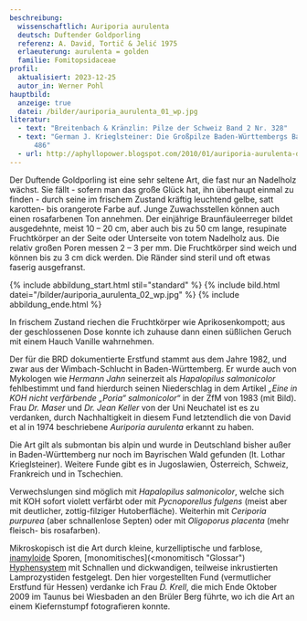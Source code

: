 ```yaml
---
beschreibung:
  wissenschaftlich: Auriporia aurulenta
  deutsch: Duftender Goldporling
  referenz: A. David, Tortič & Jelić 1975
  erlaeuterung: aurulenta = golden
  familie: Fomitopsidaceae
profil:
  aktualisiert: 2023-12-25
  autor_in: Werner Pohl
hauptbild:
  anzeige: true
  datei: /bilder/auriporia_aurulenta_01_wp.jpg
literatur:
  - text: "Breitenbach & Kränzlin: Pilze der Schweiz Band 2 Nr. 328"
  - text: "German J. Krieglsteiner: Die Großpilze Baden-Württembergs Band 1 Seite
      486"
  - url: http://aphyllopower.blogspot.com/2010/01/auriporia-aurulenta-duftender.html
---
```

Der Duftende Goldporling ist eine sehr seltene Art, die fast nur an Nadelholz wächst. Sie fällt - sofern man das große Glück hat, ihn überhaupt einmal zu finden - durch seine im frischem Zustand kräftig leuchtend gelbe, satt karotten- bis orangerote Farbe auf. Junge Zuwachsstellen können auch einen rosafarbenen Ton annehmen. Der einjährige Braunfäuleerreger bildet ausgedehnte, meist 10 – 20 cm, aber auch bis zu 50 cm lange, resupinate Fruchtkörper an der Seite oder Unterseite von totem Nadelholz aus. Die relativ großen Poren messen 2 – 3 per mm. Die Fruchtkörper sind weich und können bis zu 3 cm dick werden. Die Ränder sind steril und oft etwas faserig ausgefranst.

{% include abbildung_start.html stil="standard" %}
{% include bild.html datei="/bilder/auriporia_aurulenta_02_wp.jpg" %}
{% include abbildung_ende.html %}

In frischem Zustand riechen die Fruchtkörper wie Aprikosenkompott; aus der geschlossenen Dose konnte ich zuhause dann einen süßlichen Geruch mit einem Hauch Vanille wahrnehmen.

Der für die BRD dokumentierte Erstfund stammt aus dem Jahre 1982, und zwar aus der Wimbach-Schlucht in Baden-Württemberg. Er wurde auch von Mykologen wie *Hermann Jahn* seinerzeit als *Hapalopilus salmonicolor* fehlbestimmt und fand hierdurch seinen Niederschlag in dem Artikel *„Eine in KOH nicht verfärbende „Poria“ salmonicolor“* in der ZfM von 1983 (mit Bild). Frau *Dr. Maser* und *Dr. Jean Keller* von der Uni Neuchatel ist es zu verdanken, durch Nachhaltigkeit in diesem Fund letztendlich die von David et al in 1974 beschriebene *Auriporia aurulenta* erkannt zu haben.

Die Art gilt als submontan bis alpin und wurde in Deutschland bisher außer in Baden-Württemberg nur noch im Bayrischen Wald gefunden (lt. Lothar Krieglsteiner). Weitere Funde gibt es in Jugoslawien, Österreich, Schweiz, Frankreich und in Tschechien.

Verwechslungen sind möglich mit *Hapalopilus salmonicolor*, welche sich mit KOH sofort violett verfärbt oder mit *Pycnoporellus fulgens* (meist aber mit deutlicher, zottig-filziger Hutoberfläche). Weiterhin mit *Ceriporia purpurea* (aber schnallenlose Septen) oder mit *Oligoporus placenta* (mehr fleisch- bis rosafarben).

Mikroskopisch ist die Art durch kleine, kurzelliptische und farblose, [inamyloide](inamyloid "Glossar") Sporen, \[monomitisches](<monomitisch "Glossar") [Hyphensystem](Hyphen "Glossar") mit Schnallen und dickwandigen, teilweise inkrustierten Lamprozystiden festgelegt. Den hier vorgestellten Fund (vermutlicher Erstfund für Hessen) verdanke ich Frau *D. Krell*, die mich Ende Oktober 2009 im Taunus bei Wiesbaden an den Brüler Berg führte, wo ich die Art an einem Kiefernstumpf fotografieren konnte.